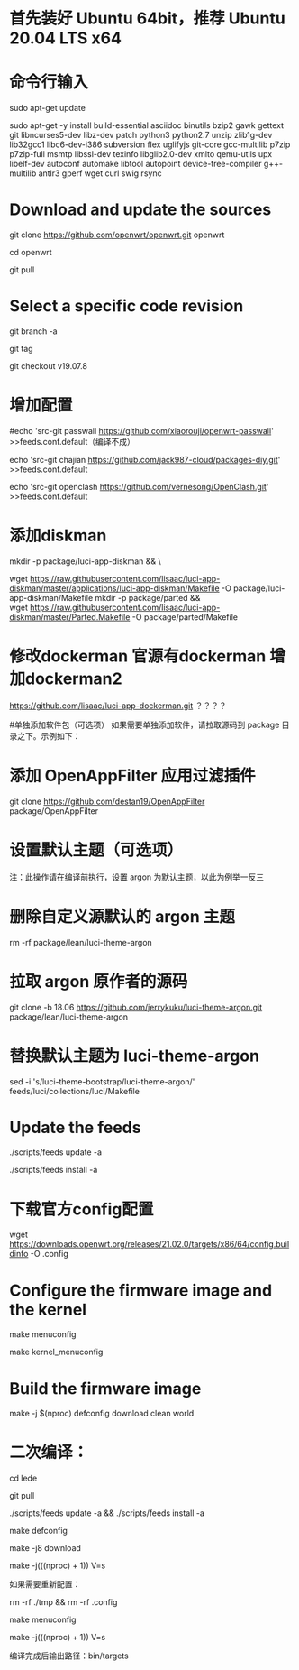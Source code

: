 # 首先装好 Ubuntu 64bit，推荐 Ubuntu 20.04 LTS x64 
# 命令行输入 
  sudo apt-get update 
  
  sudo apt-get -y install build-essential asciidoc binutils bzip2 gawk gettext git libncurses5-dev libz-dev   patch   python3 python2.7 unzip zlib1g-dev lib32gcc1 libc6-dev-i386 subversion flex uglifyjs git-core gcc-multilib           p7zip p7zip-full msmtp libssl-dev texinfo libglib2.0-dev xmlto qemu-utils upx libelf-dev autoconf automake libtool   autopoint device-tree-compiler g++-multilib antlr3 gperf wget curl swig rsync

# Download and update the sources
  git clone https://github.com/openwrt/openwrt.git openwrt
  
  cd openwrt
  
  git pull
 
# Select a specific code revision
  git branch -a
  
  git tag
  
  git checkout v19.07.8

# 增加配置
  
  #echo 'src-git passwall https://github.com/xiaorouji/openwrt-passwall' >>feeds.conf.default（编译不成） 
  
  echo 'src-git chajian https://github.com/jack987-cloud/packages-diy.git' >>feeds.conf.default
  
  echo 'src-git openclash https://github.com/vernesong/OpenClash.git' >>feeds.conf.default

# 添加diskman
  mkdir -p package/luci-app-diskman && \
  
  wget https://raw.githubusercontent.com/lisaac/luci-app-diskman/master/applications/luci-app-diskman/Makefile -O     package/luci-app-diskman/Makefile
  mkdir -p package/parted && \
  wget https://raw.githubusercontent.com/lisaac/luci-app-diskman/master/Parted.Makefile -O package/parted/Makefile 

# 修改dockerman 官源有dockerman 增加dockerman2


https://github.com/lisaac/luci-app-dockerman.git ？？？？




#单独添加软件包（可选项）
如果需要单独添加软件，请拉取源码到 pack­age 目录之下。示例如下：

# 添加 OpenAppFilter 应用过滤插件
git clone https://github.com/destan19/OpenAppFilter package/OpenAppFilter

# 设置默认主题（可选项）
注：此操作请在编译前执行，设置 ar­gon 为默认主题，以此为例举一反三

# 删除自定义源默认的 argon 主题
rm -rf package/lean/luci-theme-argon

# 拉取 argon 原作者的源码
git clone -b 18.06 https://github.com/jerrykuku/luci-theme-argon.git package/lean/luci-theme-argon

# 替换默认主题为 luci-theme-argon
sed -i 's/luci-theme-bootstrap/luci-theme-argon/' feeds/luci/collections/luci/Makefile








# Update the feeds

./scripts/feeds update -a

./scripts/feeds install -a
 
# 下载官方config配置

wget https://downloads.openwrt.org/releases/21.02.0/targets/x86/64/config.buildinfo -O .config

# Configure the firmware image and the kernel

make menuconfig

make kernel_menuconfig
 
# Build the firmware image

make -j $(nproc) defconfig download clean world

# 二次编译：

cd lede

git pull

./scripts/feeds update -a && ./scripts/feeds install -a

make defconfig

make -j8 download

make -j$(($(nproc) + 1)) V=s

如果需要重新配置：

rm -rf ./tmp && rm -rf .config

make menuconfig

make -j$(($(nproc) + 1)) V=s

编译完成后输出路径：bin/targets
